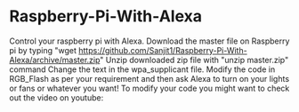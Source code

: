 # Raspberry-Pi-With-Alexa
Control your raspberry pi with Alexa.
Download the master file on Raspberry pi by typing "wget https://github.com/Sanjit1/Raspberry-Pi-With-Alexa/archive/master.zip"
Unzip downloaded zip file with "unzip master.zip" command
Change the text in the wpa_supplicant file. 
Modify the code in RGB_Flash as per your requirement and then ask Alexa to turn on your lights or fans or whatever you want!
To modify your code you might want to check out the video on youtube:


